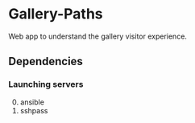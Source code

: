 # Gallery-Paths

Web app to understand the gallery visitor experience.

## Dependencies
### Launching servers
0. ansible
0. sshpass
